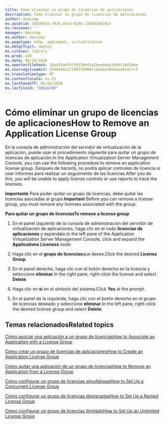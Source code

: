 ```yaml
---
title: Cómo eliminar un grupo de licencias de aplicaciones
description: Cómo eliminar un grupo de licencias de aplicaciones
author: dansimp
ms.assetid: 35830916-7015-44cd-829b-23599a5029a7
ms.reviewer: ''
manager: dansimp
ms.author: dansimp
ms.pagetype: mdop, appcompat, virtualization
ms.mktglfcycl: deploy
ms.sitesec: library
ms.prod: w10
ms.date: 06/16/2016
ms.openlocfilehash: 10a4f8adfdf39238e43a2beeadee34b9c14d1dee
ms.sourcegitcommit: 354664bc527d93f80687cd2eba70d1eea024c7c3
ms.translationtype: MT
ms.contentlocale: es-ES
ms.lasthandoff: 06/26/2020
ms.locfileid: "10816780"
---
```

# <span data-ttu-id="91a2f-103">Cómo eliminar un grupo de licencias de aplicaciones</span><span class="sxs-lookup"><span data-stu-id="91a2f-103">How to Remove an Application License Group</span></span>


<span data-ttu-id="91a2f-104">En la consola de administración del servidor de virtualización de la aplicación, puede usar el procedimiento siguiente para quitar un grupo de licencias de aplicación.</span><span class="sxs-lookup"><span data-stu-id="91a2f-104">In the Application Virtualization Server Management Console, you can use the following procedure to remove an application license group.</span></span> <span data-ttu-id="91a2f-105">Después de hacerlo, no podrá aplicar controles de licencia ni usar informes para realizar un seguimiento de las licencias.</span><span class="sxs-lookup"><span data-stu-id="91a2f-105">After you do this, you will be unable to apply license controls or use reports to track the licenses.</span></span>

<span data-ttu-id="91a2f-106">**Importante**  Para poder quitar un grupo de licencias, debe quitar las licencias asociadas al grupo.</span><span class="sxs-lookup"><span data-stu-id="91a2f-106">**Important** Before you can remove a license group, you must remove any licenses associated with the group.</span></span>

 

**<span data-ttu-id="91a2f-107">Para quitar un grupo de licencias</span><span class="sxs-lookup"><span data-stu-id="91a2f-107">To remove a license group</span></span>**

1.  <span data-ttu-id="91a2f-108">En el panel izquierdo de la consola de administración del servidor de virtualización de aplicaciones, haga clic en el nodo **licencias de aplicaciones** y expándalo.</span><span class="sxs-lookup"><span data-stu-id="91a2f-108">In the left pane of the Application Virtualization Server Management Console, click and expand the **Applications Licenses** node.</span></span>

2.  <span data-ttu-id="91a2f-109">Haga clic en el **grupo de licencias**que desee.</span><span class="sxs-lookup"><span data-stu-id="91a2f-109">Click the desired **License Group**.</span></span>

3.  <span data-ttu-id="91a2f-110">En el panel derecho, haga clic con el botón derecho en la licencia y seleccione **eliminar**.</span><span class="sxs-lookup"><span data-stu-id="91a2f-110">In the right pane, right-click the license and select **Delete**.</span></span>

4.  <span data-ttu-id="91a2f-111">Haga clic en **sí** en el símbolo del sistema.</span><span class="sxs-lookup"><span data-stu-id="91a2f-111">Click **Yes** at the prompt.</span></span>

5.  <span data-ttu-id="91a2f-112">En el panel de la izquierda, haga clic con el botón derecho en el grupo de licencias deseado y seleccione **eliminar**.</span><span class="sxs-lookup"><span data-stu-id="91a2f-112">In the left pane, right-click the desired license group and select **Delete**.</span></span>

## <span data-ttu-id="91a2f-113">Temas relacionados</span><span class="sxs-lookup"><span data-stu-id="91a2f-113">Related topics</span></span>


[<span data-ttu-id="91a2f-114">Cómo asociar una aplicación a un grupo de licencias</span><span class="sxs-lookup"><span data-stu-id="91a2f-114">How to Associate an Application with a License Group</span></span>](how-to-associate-an-application-with-a-license-group.md)

[<span data-ttu-id="91a2f-115">Cómo crear un grupo de licencias de aplicaciones</span><span class="sxs-lookup"><span data-stu-id="91a2f-115">How to Create an Application License Group</span></span>](how-to-create-an-application-license-group.md)

[<span data-ttu-id="91a2f-116">Cómo quitar una aplicación de un grupo de licencias</span><span class="sxs-lookup"><span data-stu-id="91a2f-116">How to Remove an Application from a License Group</span></span>](how-to-remove-an-application-from-a-license-group.md)

[<span data-ttu-id="91a2f-117">Cómo configurar un grupo de licencias simultáneas</span><span class="sxs-lookup"><span data-stu-id="91a2f-117">How to Set Up a Concurrent License Group</span></span>](how-to-set-up-a-concurrent-license-group.md)

[<span data-ttu-id="91a2f-118">Cómo configurar un grupo de licencias designadas</span><span class="sxs-lookup"><span data-stu-id="91a2f-118">How to Set Up a Named License Group</span></span>](how-to-set-up-a-named-license-group.md)

[<span data-ttu-id="91a2f-119">Cómo configurar un grupo de licencias ilimitado</span><span class="sxs-lookup"><span data-stu-id="91a2f-119">How to Set Up an Unlimited License Group</span></span>](how-to-set-up-an-unlimited-license-group.md)

 

 





